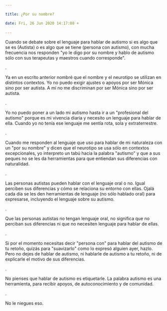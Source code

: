 ```yaml
---

title: ¿Por su nombre?

date: Fri, 26 Jun 2020 14:17:08 +
 
---
```

Cuando se debate sobre el lenguaje para hablar de autismo si es algo que se es (Autista) o es algo que se tiene (persona con autismo), con mucha frecuencia nos responden "yo le digo por su nombre y hablo de autismo sólo con sus terapeutas y maestros cuando corresponde".

.

Ya en un escrito anterior nombré que el nombre y el neurotipo se utilizan en distintos contextos. Yo no puedo exigir ajustes o apoyos por ser Mónica sino por ser autista. A mí no me discriminan por ser Mónica sino por ser autista.

.

Yo no puedo poner a un lado mi autismo hasta ir a un "profesional del autismo" porque es mi vivencia diaria y necesito un lenguaje para hablar de ella. Cuando yo no tenía ese lenguaje me sentía rota, sola y extraterrestre.

.

Cuando me responden al lenguaje que uso para hablar de mi naturaleza con un "por su nombre" y dicen que el neurotipo se usa sólo en contextos excepcionales, yo interpreto un tabú hacia la palabra "autismo" y que a sus peques no se les da herramientas para que entiendan sus diferencias con naturalidad.

.

Las personas autistas pueden hablar con el lenguaje oral o no. Igual perciben sus diferencias y cómo se relaciona su entorno con ellas. Ojalá cada día se les den herramientas de lenguaje (no sólo hablado oral) para expresarse, incluyendo el lenguaje sobre su autismo.

.

Que las personas autistas no tengan lenguaje oral, no significa que no perciban sus diferencias ni que no necesiten lenguaje para hablar de ellas.

.

Si por el momento necesitas decir "persona con" para hablar del autismo de tu retoño, quizás para "suavizarlo" como lo expresó alguien ayer, hazlo. Pero no dejes de hablar de autismo, ni hablarle de autismo a tu retoño, ni de explicarle el motivo de sus diferencias.

.

No pienses que hablar de autismo es etiquetarle. La palabra autismo es una herramienta, para recibir apoyos, de autoconocimiento y de comunidad.

.

No le niegues eso.




